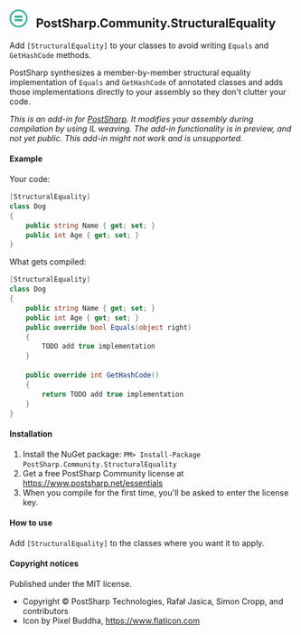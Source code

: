 ## ![](icon.png) &nbsp; PostSharp.Community.StructuralEquality 
Add `[StructuralEquality]` to your classes to avoid writing `Equals` and `GetHashCode` methods.

PostSharp synthesizes a member-by-member structural equality implementation of `Equals` and `GetHashCode` of annotated classes and adds those implementations directly to your assembly so they don't clutter your code.

*This is an add-in for [PostSharp](https://postsharp.net). It modifies your assembly during compilation by using IL weaving. The add-in functionality is in preview, and not yet public. This add-in might not work and is unsupported.*
 
#### Example
Your code:
```csharp
[StructuralEquality]
class Dog
{
    public string Name { get; set; }
    public int Age { get; set; }
}
```
What gets compiled:
```csharp
[StructuralEquality]
class Dog
{
    public string Name { get; set; }
    public int Age { get; set; }
    public override bool Equals(object right)
    {
        TODO add true implementation
    }

    public override int GetHashCode()
    {
        return TODO add true implementation
    }
}
```
#### Installation 
1. Install the NuGet package: `PM> Install-Package PostSharp.Community.StructuralEquality`
2. Get a free PostSharp Community license at https://www.postsharp.net/essentials
3. When you compile for the first time, you'll be asked to enter the license key.

#### How to use
Add `[StructuralEquality]` to the classes where you want it to apply.

#### Copyright notices
Published under the MIT license.

* Copyright © PostSharp Technologies, Rafał Jasica, Simon Cropp, and contributors 
* Icon by Pixel Buddha, https://www.flaticon.com